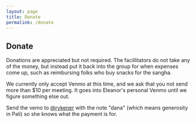 ```yaml
---
layout: page
title: Donate
permalink: /donate
---
```


## Donate

Donations are appreciated but not required. The facillitators do not take any of the money, but instead put it back into the group for when expenses come up, such as reimbursing folks who buy snacks for the sangha.

We currently only accept Venmo at this time, and we ask that you not send more than $10 per meeting. It goes into Eleanor's personal Venmo until we figure something else out. 

Send the vemo to [@rykener](https://account.venmo.com/u/rykener) with the note "dana" (which means generosity in Pali) so she knows what the payment is for.
